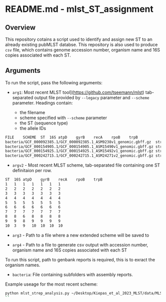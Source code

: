 # **README.md - mlst_ST_assignment**

## **Overview**

This repository cotains a script used to identify and assign new ST to an already existing pubMLST databse. This repository is also used to produce `csv` file, which contains genome accession number, organism name and 16S copies associated with each ST. 

## **Arguments**
To run the script, pass the following arguments:


- `arg1`: Most recent MLST tool](https://github.com/tseemann/mlst) tab-separated output file provided by `--legacy` parameter and `--scheme` parameter. Headings contain:

    - the filename
    - scheme specified with `--scheme` parameter
    - the ST (sequence type)
    - the allele IDs


```bash 
FILE	SCHEME	ST	16S	atpD	gyrB	recA	rpoB	trpB
bacteria/GCF_000092385.1/GCF_000092385.1_ASM9238v1_genomic.gbff.gz	streptomyces	-	~39	50	~49	~48	~50	~55
bacteria/GCF_000154905.1/GCF_000154905.1_ASM15490v1_genomic.gbff.gz	streptomyces	-	96?	151?	94?	-	31?	-
bacteria/GCF_000154925.1/GCF_000154925.1_ASM15492v1_genomic.gbff.gz	streptomyces	-	98?	126	123	130	125	-
bacteria/GCF_000242715.1/GCF_000242715.1_ASM24271v2_genomic.gbff.gz	streptomyces	-	138?	~157	141?	~102	~97	-
```


- `argv2` - Most recent MLST scheme, tab-separated file containing one ST definitaion per row. 

```bash 
ST	16S	atpD	gyrB	recA	rpoB	trpB	
1	1	1	1	1	1	1	
2	2	2	2	2	2	2	
3	3	3	3	3	3	3	
4	4	4	4	4	4	4	
5	5	5	5	5	5	5	
6	6	6	6	6	6	6	
7	7	7	7	7	7	7	
8	8	6	8	8	8	8	
9	9	8	9	9	9	9	
10	3	9	10	10	10	10
```

- `arg3` -  Path to a file where a new extended scheme will be saved to 

- `arg4` - Path to a file to generate csv output with accession number, organism name and 16S copies associated with each ST

To run this script, path to genbank reports is required, this is to exract the organism names. 

- `bacteria`: File containing subfolders with assembly reports. 

Example useage for the most recent scheme:
```bash
python mlst_strep_analysis.py ~/Desktop/Kiepas_et_al_2023_MLST/data/MLST_tool_output/mlst_pubmlst_strep_mincov80.txt ~/Desktop/Kiepas_et_al_2023_MLST/data/raw_data/pubMLST_streptomyces_scheme/streptomyces.txt  ~/Desktop/Kiepas_et_al_2023_MLST/data/MLST_scheme_extension/schemes/strep_mlst_round_1.txt ~/Desktop/Kiepas_et_al_2023_MLST/data/MLST_scheme_extension/organism_info/strep_mlst_data_round_1.csv
``